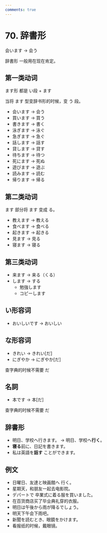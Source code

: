 ```yaml
---
comments: true
---
```


# 70. 辞書形

会います  -> 会う

辞書形 一般用在现在肯定。



## 第一类动词

ます形  都是  い段 + ます

当将 ます 型变辞书形的时候，变 う 段。

- 会います -> 会う
- 買います -> 買う
- 書きます -> 書く
- 泳ぎます -> 泳ぐ
- 急ぎます -> 急ぐ
- 話します -> 話す
- 貸します -> 貸す
- 待ちます -> 待つ
- 死にます -> 死ぬ
- 遊びます -> 遊ぶ
- 読みます -> 読む
- 帰ります -> 帰る


## 第二类动词

ます 部分将 ます 变成 る。

- 教えます -> 教える
- 食べます -> 食べる
- 起きます -> 起きる
- 見ます -> 見る
- 寝ます -> 寝る

## 第三类动词

- 来ます -> 来る（くる）
- します -> する
  - 勉強します
  - コピーします


## い形容词

- おいしいです -> おいしい

## な形容词

- きれい -> きれい[だ]
- にぎやか -> にぎやか[だ]

查字典的时候不需要 だ

## 名詞

- 本です -> 本[だ]

查字典的时候不需要 だ

## 辞書形

- 明日、学校へ行きます。 -> 明日、学校へ**行く**。
- **寝る**前に、日記を書きます。 
- 私は英語を**話す** ことができます。

## 例文

- 日曜日、友達と映画館へ 行く。
- 星期天，和朋友一起去电影院。
- デパートで 卒業式に着る服を買いました。
- 在百货商店买了毕业典礼穿的衣服。
- 明日は午後から雨が降るでしょう。
- 明天下午会下雨吧。
- 新聞を読むとき、眼鏡をかけます。
- 看报纸的时候，戴眼镜。
